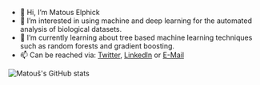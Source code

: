 - 👋 Hi, I’m Matous Elphick
- 👀 I’m interested in using machine and deep learning for the automated analysis of biological datasets.
- 🌱 I’m currently learning about tree based machine learning techniques such as random forests and gradient boosting.  
- 📫 Can be reached via: [Twitter](https://twitter.com/matous_elphick), [LinkedIn](https://www.linkedin.com/in/matous-elphick/) or [E-Mail](matous.elphick@crick.ac.uk)

![Matouš's GitHub stats](https://github-readme-stats.vercel.app/api?username=MatousE)

